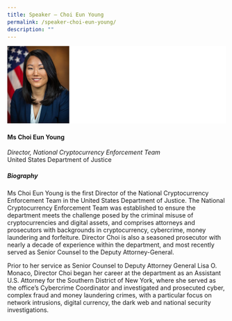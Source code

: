 ```yaml
---
title: Speaker – Choi Eun Young
permalink: /speaker-choi-eun-young/
description: ""
---
```

![](/images/Speakers/Choi%20Eun%20Young.jpg)

#### **Ms Choi Eun Young**

*Director, National Cryptocurrency Enforcement Team*  
United States Department of Justice

##### **Biography**
Ms Choi Eun Young is the first Director of the National Cryptocurrency Enforcement Team in the United States Department of Justice. The National Cryptocurrency Enforcement Team was established to ensure the department meets the challenge posed by the criminal misuse of cryptocurrencies and digital assets, and comprises attorneys and prosecutors with backgrounds in cryptocurrency, cybercrime, money laundering and forfeiture. Director Choi is also a seasoned prosecutor with nearly a decade of experience within the department, and most recently served as Senior Counsel to the Deputy Attorney-General. 

Prior to her service as Senior Counsel to Deputy Attorney General Lisa O. Monaco, Director Choi began her career at the department as an Assistant U.S. Attorney for the Southern District of New York, where she served as the office’s Cybercrime Coordinator and investigated and prosecuted cyber, complex fraud and money laundering crimes, with a particular focus on network intrusions, digital currency, the dark web and national security investigations.